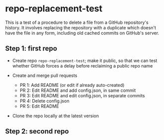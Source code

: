 # repo-replacement-test

This is a test of a procedure to delete a file from a GitHub repository's history. It involves replacing the repository with a duplicate which doesn't have the file in any form, including old cached commits on GitHub's server.

## Step 1: first repo
        
- Create repo `repo-replacement-test`; make it public, so that we can test whether GitHub forces a delay before reclaiming a public repo name

- Create and merge pull requests
    
    - PR 1: Add README (or edit if already auto-created)
    - PR 2: Edit README and add config.json, in same commit
    - PR 3: Edit README and edit config.json, in separate commits
    - PR 4: Delete config.json
    - PR 5: Edit README

- Clone the repo locally at the latest version

## Step 2: second repo
